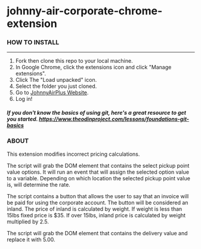 # johnny-air-corporate-chrome-extension

### HOW TO INSTALL
------------------
1. Fork then clone this repo to your local machine.
2. In Google Chrome, click the extensions icon and click "Manage extensions".
3. Click The "Load unpacked" icon.
4. Select the folder you just cloned.
5. Go to [JohnnyAirPlus Website](https://tracker.johnnyairplus.com/).
6. Log in!

##### If you don't know the basics of using git, here's a great resource to get you started. https://www.theodinproject.com/lessons/foundations-git-basics

### ABOUT
This extension modifies incorrect pricing calculations.

The script will grab the DOM element that contains the select pickup point value options. It will run an event that will assign the selected
option value to a variable. Depending on which location the selected pickup point value is, will determine the rate.

The script contains a button that allows the user to say that an invoice will be paid for using the corporate account. The button will be considered an inland. The price of inland is calculated by weight. If weight is less than 15lbs fixed price is $35. If over 15lbs, inland price is calculated by weight multiplied by 2.5.

The script will grab the DOM element that contains the delivery value and replace it with 5.00.
